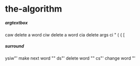 # the-algorithm

##### argtextbox
caw delete a word
ciw delete a word
cia delete args 
ci " ( { [

##### surround 
ysiw"' make next word "" 
ds"'   delete word ""
cs"'   change word "'